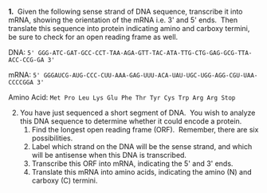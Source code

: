 **1.**  Given the following sense strand of DNA sequence, transcribe it into mRNA, showing the orientation of the mRNA i.e. 3' and 5' ends.  Then translate this sequence into protein indicating amino and carboxy termini, be sure to check for an open reading frame as well.

DNA:
`5' GGG-ATC-GAT-GCC-CCT-TAA-AGA-GTT-TAC-ATA-TTG-CTG-GAG-GCG-TTA-ACC-CCG-GA 3'`

mRNA:
`5' GGGAUCG-AUG-CCC-CUU-AAA-GAG-UUU-ACA-UAU-UGC-UGG-AGG-CGU-UAA-CCCCGGA 3'`

Amino Acid:
`Met Pro Leu Lys Glu Phe Thr Tyr Cys Trp Arg Arg Stop`

2. You have just sequenced a short segment of DNA.  You wish to analyze this DNA sequence to determine whether it could encode a protein.
	1.  Find the longest open reading frame (ORF).  Remember, there are six possibilities. 
	2.  Label which strand on the DNA will be the sense strand, and which will be antisense when this DNA is transcribed.
	3.  Transcribe this ORF into mRNA, indicating the 5' and 3' ends.
	4.  Translate this mRNA into amino acids, indicating the amino (N) and carboxy (C) termini.


